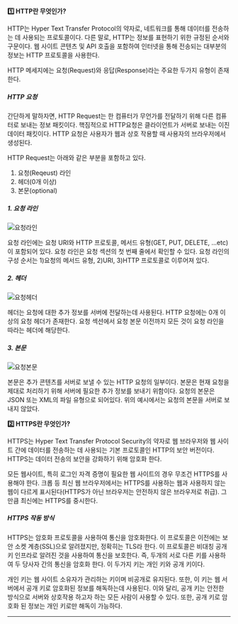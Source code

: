 **1️⃣ HTTP란 무엇인가?**

HTTP는 Hyper Text Transfer Protocol의 약자로, 네트워크를 통해 데이터를 전송하는 데 사용되는 프로토콜이다. 다른 말로, HTTP는 정보를 표현하기 위한 규정된 순서와 구문이다. 웹 사이트 콘텐츠 및 API 호출을 포함하여 인터넷을 통해 전송되는 대부분의 정보는 HTTP 프로토콜을 사용한다.

HTTP 메세지에는 요청(Request)와 응답(Response)라는 주요한 두가지 유형이 존재한다.

##### HTTP 요청

간단하게 말하자면, HTTP Request는 한 컴퓨터가 무언가를 전달하기 위해 다른 컴퓨터로 보내는 정보 패킷이다. 핵짐적으로 HTTP요청은 클라이언트가 서버로 보내는 이진 데이터 패킷이다. HTTP 요청은 사용자가 웹과 상호 작용할 때 사용자의 브라우저에서 생성된다.

HTTP Request는 아래와 같은 부분을 포함하고 있다.

1. 요청(Reqeust) 라인
2. 헤더(0개 이상)
3. 본문(optional)

##### 1. 요청 라인

![요청라인](https://github.com/user-attachments/assets/abb6f17a-9256-4831-aab3-fe309ff262b6)

요청 라인에는 요청 URI와 HTTP 프로토콜, 메서드 유형(GET, PUT, DELETE, ...etc)이 포함되어 있다. 요청 라인은 요청 섹션의 첫 번째 줄에서 확인할 수 있다. 요청 라인의 구성 순서는 1)요청의 메서드 유형, 2)URI, 3)HTTP 프로토콜로 이루어져 있다.

##### 2. 헤더

![요청헤더](https://github.com/user-attachments/assets/b289c6df-c3a4-4e7b-b815-7a598253a98f)

헤더는 요청에 대한 추가 정보를 서버에 전달하는데 사용된다. HTTP 요청에는 0개 이상의 요청 헤더가 존재한다. 요청 섹션에서 요청 본문 이전까지 모든 것이 요청 라인을 따라는 헤더에 해당한다.

##### 3. 본문

![요청본문](https://github.com/user-attachments/assets/e4ad17d4-2f08-471d-a986-b8072c0e11f2)

본문은 추가 콘텐츠를 서버로 보낼 수 있는 HTTP 요청의 일부이다. 본문은 현재 요청을 제대로 처리하기 위해 서버에 필요한 추가 정보를 보내기 위함이다. 요청의 본문은 JSON 또는 XML의 파일 유형으로 되어있다. 위의 예시에서는 요청의 본문을 서버로 보내지 않았다.

**2️⃣ HTTPS란 무엇인가?**

HTTPS는 Hyper Text Transfer Protocol Security의 약자로 웹 브라우저와 웹 사이트 간에 데이터를 전송하는 데 사용되는 기본 프로토콜인 HTTP의 보안 버전이다. HTTPS는 데이터 전송의 보안을 강화하기 위해 암호화 한다.

모든 웹사이트, 특히 로그인 자격 증명이 필요한 웹 사이트의 경우 무조건 HTTPS를 사용해야 한다. 크롭 등 최신 웹 브라우저에서는 HTTPS를 사용하는 웹과 사용하지 않는 웹이 다르게 표시된다(HTTPS가 아닌 브라우저는 안전하지 않은 브라우저로 취급). 그만큼 최신에는 HTTPS를 중시한다.

##### HTTPS 작동 방식

HTTPS는 암호화 프로토콜을 사용하여 통신을 암호화한다. 이 프로토콜은 이전에는 보안 소켓 계층(SSL)으로 알려졌지만, 정확히는 TLS라 한다. 이 프로토콜은 비대칭 공개 키 인프라로 알려진 것을 사용하여 통신을 보호한다. 즉, 두개의 서로 다른 키를 사용하여 두 당사자 간의 통신을 암호화 한다. 이 두가지 키는 개인 키와 공개 키이다.

개인 키는 웹 사이트 소유자가 관리하는 키이며 비공개로 유지된다. 또한, 이 키는 웹 서버에서 공개 키로 암호화된 정보를 해독하는데 사용된다. 이와 달리, 공개 키는 안전한 방식으로 서버와 상호작용 하고자 하는 모든 사람이 사용할 수 있다. 또한, 공개 키로 암호화 된 정보는 개인 키로만 해독이 가능하다.

---

[](https://www.cloudflare.com/ko-kr/learning/ssl/why-is-http-not-secure/)

[](https://testmanager.tistory.com/346)

[](https://www.cloudflare.com/ko-kr/learning/ssl/what-is-https/)
